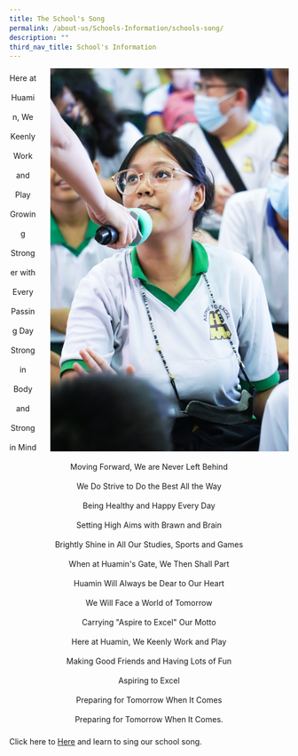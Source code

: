 ```yaml
---
title: The School's Song
permalink: /about-us/Schools-Information/schools-song/
description: ""
third_nav_title: School's Information
---
```

<p>
<img src="/images/DSC03284.jpg" style="float:right; margin-left:25px; width:430px;height:690px;">

<p style="text-align: center; line-height: 35px;">Here at Huamin, We Keenly Work and Play<br>Growing Stronger with Every Passing Day<br>Strong in Body and Strong in Mind<br>Moving Forward, We are Never Left Behind<br>We Do Strive to Do the Best All the Way<br>Being Healthy and Happy Every Day<br>Setting High Aims with Brawn and Brain<br>Brightly Shine in All Our Studies, Sports and Games<br>When at Huamin's Gate, We Then Shall Part<br>Huamin Will Always be Dear to Our Heart<br>We Will Face a World of Tomorrow<br>Carrying "Aspire to Excel" Our Motto<br>Here at Huamin, We Keenly Work and Play<br>Making Good Friends and Having Lots of Fun<br>Aspiring to Excel<br>Preparing for Tomorrow When It Comes<br>Preparing for Tomorrow When It Comes.<br></p>

Click here to [Here](https://youtu.be/ntPuhZFDrH0) and learn to sing our school song.